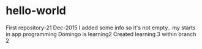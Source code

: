 # hello-world
First repository-21 Dec-2015
I added some info so it's not empty.. my starts in app programming
Domingo is learning2
Created learning 3 within branch 2
